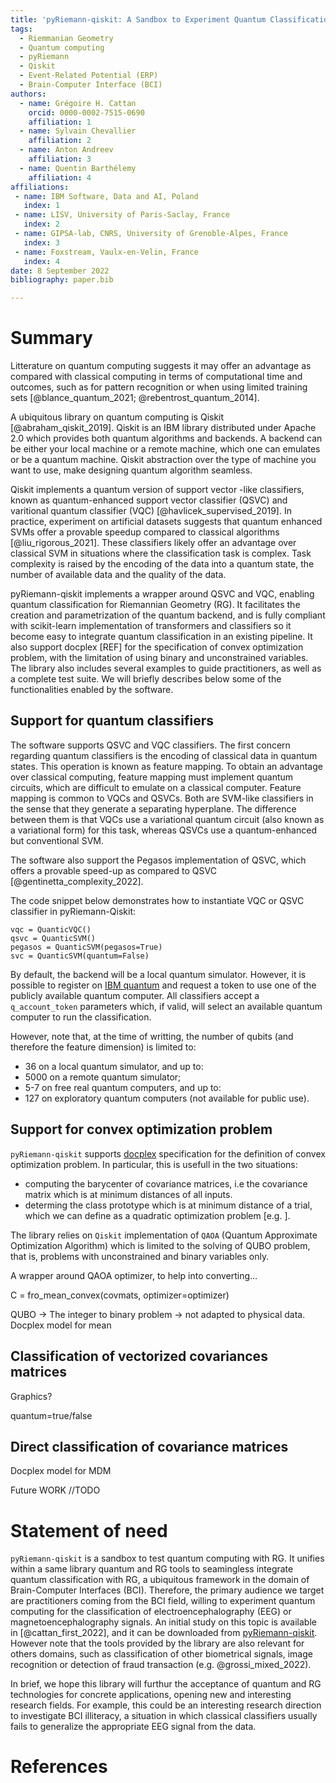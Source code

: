 ```yaml
---
title: 'pyRiemann-qiskit: A Sandbox to Experiment Quantum Classification with Riemannian Geometry'
tags:
  - Riemmanian Geometry
  - Quantum computing
  - pyRiemann
  - Qiskit
  - Event-Related Potential (ERP)
  - Brain-Computer Interface (BCI)
authors:
  - name: Grégoire H. Cattan
    orcid: 0000-0002-7515-0690
    affiliation: 1
  - name: Sylvain Chevallier
    affiliation: 2
  - name: Anton Andreev
    affiliation: 3
  - name: Quentin Barthélemy
    affiliation: 4
affiliations:
 - name: IBM Software, Data and AI, Poland
   index: 1
 - name: LISV, University of Paris-Saclay, France
   index: 2
 - name: GIPSA-lab, CNRS, University of Grenoble-Alpes, France
   index: 3
 - name: Foxstream, Vaulx-en-Velin, France
   index: 4
date: 8 September 2022
bibliography: paper.bib

---
```


# Summary

Litterature on quantum computing suggests it may offer an advantage as compared with classical computing in terms of computational time and outcomes, such as for pattern recognition or when using limited training sets [@blance_quantum_2021; @rebentrost_quantum_2014].

A ubiquitous library on quantum computing is Qiskit [@abraham_qiskit_2019]. Qiskit is an IBM library distributed under Apache 2.0 which provides both quantum algorithms and backends. A backend can be either your local machine or a remote machine, which one can emulates or be a quantum machine. Qiskit abstraction over the type of machine you want to use, make designing quantum algorithm seamless.

Qiskit implements a quantum version of support vector -like classifiers, known as quantum-enhanced support vector classifier (QSVC) and varitional quantum classifier (VQC) [@havlicek_supervised_2019]. In practice, experiment on artificial datasets suggests that quantum enhanced SVMs offer a provable speedup compared to classical algorithms [@liu_rigorous_2021]. These classifiers likely offer an advantage over classical SVM in situations where the classification task is complex. Task complexity is raised by the encoding of the data into a quantum state, the number of available data and the quality of the data. 


pyRiemann-qiskit implements a wrapper around QSVC and VQC, enabling quantum classification for Riemannian Geometry (RG). It facilitates the creation and parametrization of the quantum backend, and is fully compliant with scikit-learn implementation of transformers and classifiers so it become easy to integrate quantum classification in an existing pipeline. It also support docplex [REF] for the specification of convex optimization problem, with the limitation of using binary and unconstrained variables. The library also includes several examples to guide practitioners, as well as a complete test suite. We will briefly describes below some of the functionalities enabled by the software.

## Support for quantum classifiers
The software supports QSVC and VQC classifiers. 
The first concern regarding quantum classifiers is the encoding of classical data in quantum states. This operation is known as feature mapping. To obtain an advantage over classical computing, feature mapping must implement quantum circuits, which are difficult to emulate on a classical computer.
Feature mapping is common to VQCs and QSVCs. Both are SVM-like classifiers in the sense that they generate a separating hyperplane. The difference between them is that VQCs use a variational quantum circuit (also known as a variational form) for this task, whereas QSVCs use a quantum-enhanced but conventional SVM.

The software also support the Pegasos implementation of QSVC, which offers a provable speed-up as compared to QSVC [@gentinetta_complexity_2022].

The code snippet below demonstrates how to instantiate VQC or QSVC classifier in pyRiemann-Qiskit:

```
vqc = QuanticVQC()
qsvc = QuanticSVM()
pegasos = QuanticSVM(pegasos=True)
svc = QuanticSVM(quantum=False)
```

By default, the backend will be a local quantum simulator. However, it is possible to register on [IBM quantum](https://quantum-computing.ibm.com/) and request a token to use one of the publicly available quantum computer. 
All classifiers accept a `q_account_token` parameters which, if valid, 
will select an available quantum computer to run the classification.

However, note that, at the time of writting, the number of qubits (and therefore the feature dimension) is limited to:

- 36 on a local quantum simulator, and up to:
- 5000 on a remote quantum simulator;
- 5-7 on free real quantum computers, and up to:
- 127 on exploratory quantum computers (not available for public use).

## Support for convex optimization problem

`pyRiemann-qiskit` supports [docplex](http://ibmdecisionoptimization.github.io/docplex-doc/mp/index.html) specification for the definition of convex optimization problem. In particular, this is usefull in the two situations:
- computing the barycenter of covariance matrices, i.e the covariance matrix which is at minimum distances of all inputs. 
- determing the class prototype which is at minimum distance of a trial, which we can define as a quadratic optimization problem [e.g. ]. 

The library relies on `Qiskit` implementation of `QAOA` (Quantum Approximate Optimization Algorithm) which is limited to the solving of
QUBO problem, that is, problems with unconstrained and binary variables only.

A wrapper around QAOA optimizer, to help into converting...

C = fro_mean_convex(covmats, optimizer=optimizer)

QUBO
-> The integer to binary problem
-> not adapted to physical data. 
Docplex model for mean

## Classification of vectorized covariances matrices


Graphics?

quantum=true/false

## Direct classification of covariance matrices 

Docplex model for MDM


Future WORK //TODO

# Statement of need

`pyRiemann-qiskit` is a sandbox to test quantum computing with RG. It unifies within a same library quantum and RG tools to seamingless integrate quantum classification with RG, a ubiquitous framework in the domain of Brain-Computer Interfaces (BCI). Therefore, the primary audience we target are practitioners coming from the BCI field, willing to experiment quantum computing for the classification of electroencephalography (EEG) or magnetoencephalography signals. An initial study on this topic is available in [@cattan_first_2022], and it can be downloaded from [pyRiemann-qiskit](https://github.com/pyRiemann/pyRiemann-qiskit/blob/main/doc/Presentations/QuantumERPClassification.pdf). However note that the tools provided by the library are also relevant for others domains, such as classification of other biometrical signals, image recognition or detection of fraud transaction (e.g. @grossi_mixed_2022).

In brief, we hope this library will furthur the acceptance of quantum and RG technologies for concrete applications, opening new and interesting research fields. For example, this could be an interesting research direction to investigate BCI illiteracy, a situation in which classical classifiers usually fails to generalize the appropriate EEG signal from the data.

# References
